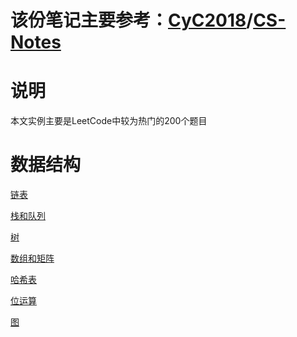 # 该份笔记主要参考：[CyC2018](https://github.com/CyC2018)/**[CS-Notes](https://github.com/CyC2018/CS-Notes)**

# 说明

本文实例主要是LeetCode中较为热门的200个题目

# 数据结构

[链表]([https://github.com/yanxigun99/KKB-Java_study/blob/master/%E6%95%B0%E6%8D%AE%E7%BB%93%E6%9E%84%E4%B8%8E%E7%AE%97%E6%B3%95%E5%88%86%E6%9E%90/%E6%95%B0%E6%8D%AE%E7%BB%93%E6%9E%84/%E9%93%BE%E8%A1%A8.md](https://github.com/yanxigun99/KKB-Java_study/blob/master/数据结构与算法分析/数据结构/链表.md))

[栈和队列]([https://github.com/yanxigun99/KKB-Java_study/blob/master/%E6%95%B0%E6%8D%AE%E7%BB%93%E6%9E%84%E4%B8%8E%E7%AE%97%E6%B3%95%E5%88%86%E6%9E%90/%E6%95%B0%E6%8D%AE%E7%BB%93%E6%9E%84/%E6%A0%88%E5%92%8C%E9%98%9F%E5%88%97.md](https://github.com/yanxigun99/KKB-Java_study/blob/master/数据结构与算法分析/数据结构/栈和队列.md))

[树]([[https://github.com/yanxigun99/KKB-Java_study/blob/master/%E6%95%B0%E6%8D%AE%E7%BB%93%E6%9E%84%E4%B8%8E%E7%AE%97%E6%B3%95%E5%88%86%E6%9E%90/%E6%95%B0%E6%8D%AE%E7%BB%93%E6%9E%84/%E6%A0%91.md](https://github.com/yanxigun99/KKB-Java_study/blob/master/数据结构与算法分析/数据结构/树.md))

[数组和矩阵]([https://github.com/yanxigun99/KKB-Java_study/blob/master/%E6%95%B0%E6%8D%AE%E7%BB%93%E6%9E%84%E4%B8%8E%E7%AE%97%E6%B3%95%E5%88%86%E6%9E%90/%E6%95%B0%E6%8D%AE%E7%BB%93%E6%9E%84/%E6%95%B0%E7%BB%84%E5%92%8C%E7%9F%A9%E9%98%B5.md](https://github.com/yanxigun99/KKB-Java_study/blob/master/数据结构与算法分析/数据结构/数组和矩阵.md))

[哈希表]([https://github.com/yanxigun99/KKB-Java_study/blob/master/%E6%95%B0%E6%8D%AE%E7%BB%93%E6%9E%84%E4%B8%8E%E7%AE%97%E6%B3%95%E5%88%86%E6%9E%90/%E6%95%B0%E6%8D%AE%E7%BB%93%E6%9E%84/%E5%93%88%E5%B8%8C%E8%A1%A8.md](https://github.com/yanxigun99/KKB-Java_study/blob/master/数据结构与算法分析/数据结构/哈希表.md))

[位运算]([https://github.com/yanxigun99/KKB-Java_study/blob/master/%E6%95%B0%E6%8D%AE%E7%BB%93%E6%9E%84%E4%B8%8E%E7%AE%97%E6%B3%95%E5%88%86%E6%9E%90/%E6%95%B0%E6%8D%AE%E7%BB%93%E6%9E%84/%E4%BD%8D%E8%BF%90%E7%AE%97.md](https://github.com/yanxigun99/KKB-Java_study/blob/master/数据结构与算法分析/数据结构/位运算.md))

[图]([https://github.com/yanxigun99/KKB-Java_study/blob/master/%E6%95%B0%E6%8D%AE%E7%BB%93%E6%9E%84%E4%B8%8E%E7%AE%97%E6%B3%95%E5%88%86%E6%9E%90/%E6%95%B0%E6%8D%AE%E7%BB%93%E6%9E%84/%E5%9B%BE.md](https://github.com/yanxigun99/KKB-Java_study/blob/master/数据结构与算法分析/数据结构/图.md))



